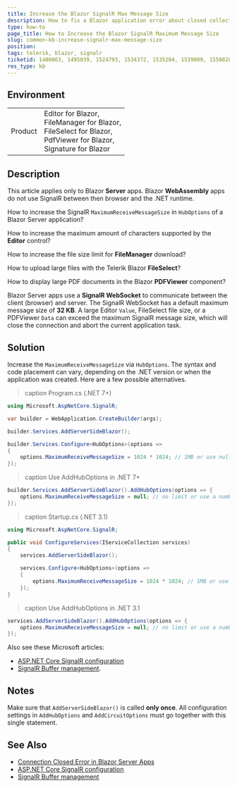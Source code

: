 ```yaml
---
title: Increase the Blazor SignalR Max Message Size
description: How to fix a Blazor application error about closed collection, which occurs when pasting large images into the Editor, or uploading large files in the FileSelect.
type: how-to
page_title: How to Increase the Blazor SignalR Maximum Message Size
slug: common-kb-increase-signalr-max-message-size
position: 
tags: telerik, blazor, signalr
ticketid: 1480863, 1495039, 1524793, 1534372, 1535204, 1539809, 1550828, 1551288, 1551857, 1552427, 1555847, 1556196, 1557177, 1559614, 1568863, 1571806, 1571934, 1577980, 1579764, 1587204
res_type: kb
---
```


## Environment

<table>
    <tbody>
        <tr>
            <td>Product</td>
            <td>
                Editor for Blazor, <br />
                FileManager for Blazor, <br />
                FileSelect for Blazor, <br />
                PdfViewer for Blazor, <br />
                Signature for Blazor
            </td>
        </tr>
    </tbody>
</table>

## Description

This article applies only to Blazor **Server** apps. Blazor **WebAssembly** apps do not use SignalR between then browser and the .NET runtime.

How to increase the SignalR `MaximumReceiveMessageSize` in `HubOptions` of a Blazor Server application?

How to increase the maximum amount of characters supported by the **Editor** control?

How to increase the file size limit for **FileManager** download?

How to upload large files with the Telerik Blazor **FileSelect**?

How to display large PDF documents in the Blazor **PDFViewer** component?

Blazor Server apps use a **SignalR WebSocket** to communicate between the client (browser) and server. The SignalR WebSocket has a default maximum message size of **32 KB**. A large Editor `Value`, FileSelect file size, or a PDFViewer `Data` can exceed the maximum SignalR message size, which will close the connection and abort the current application task.

## Solution

Increase the `MaximumReceiveMessageSize` via `HubOptions`. The syntax and code placement can vary, depending on the .NET version or when the application was created. Here are a few possible alternatives.

>caption Program.cs (.NET 7+)

<div class="skip-repl"></div>

````CS
using Microsoft.AspNetCore.SignalR;

var builder = WebApplication.CreateBuilder(args);

builder.Services.AddServerSideBlazor();

builder.Services.Configure<HubOptions>(options =>
{
    options.MaximumReceiveMessageSize = 1024 * 1024; // 1MB or use null
});
````

>caption Use AddHubOptions in .NET 7+

<div class="skip-repl"></div>

````CS
builder.Services.AddServerSideBlazor().AddHubOptions(options => {
    options.MaximumReceiveMessageSize = null; // no limit or use a number
});
````

>caption Startup.cs (.NET 3.1)

<div class="skip-repl"></div>

````CS
using Microsoft.AspNetCore.SignalR;

public void ConfigureServices(IServiceCollection services)
{
    services.AddServerSideBlazor();

    services.Configure<HubOptions>(options =>
    {
        options.MaximumReceiveMessageSize = 1024 * 1024; // 1MB or use null
    });
}
````

>caption Use AddHubOptions in .NET 3.1

<div class="skip-repl"></div>

````CS
services.AddServerSideBlazor().AddHubOptions(options => {
    options.MaximumReceiveMessageSize = null; // no limit or use a number
});
````

Also see these Microsoft articles:

* [ASP.NET Core SignalR configuration](https://learn.microsoft.com/en-us/aspnet/core/signalr/configuration)
* [SignalR Buffer management](https://learn.microsoft.com/en-us/aspnet/core/signalr/security?view=aspnetcore-7.0#buffer-management).

## Notes

Make sure that `AddServerSideBlazor()` is called **only once**. All configuration settings in `AddHubOptions` and `AddCircuitOptions` must go together with this single statement.

## See Also

* [Connection Closed Error in Blazor Server Apps](slug:common-kb-connection-closed)
* [ASP.NET Core SignalR configuration](https://learn.microsoft.com/en-us/aspnet/core/signalr/configuration)
* [SignalR Buffer management](https://learn.microsoft.com/en-us/aspnet/core/signalr/security?view=aspnetcore-7.0#buffer-management)
